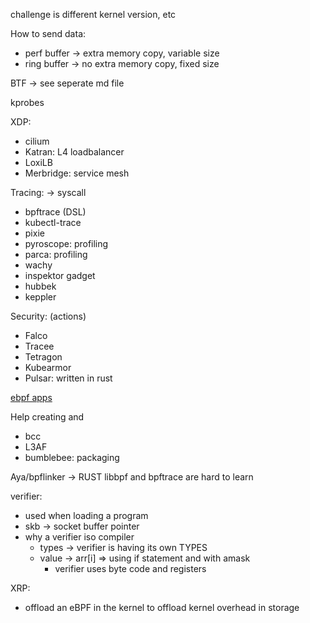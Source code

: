 
challenge is different kernel version, etc

How to send data:
- perf buffer -> extra memory copy, variable size
- ring buffer -> no extra memory copy, fixed size

BTF -> see seperate md file

kprobes

XDP:
- cilium
- Katran: L4 loadbalancer
- LoxiLB
- Merbridge: service mesh

Tracing: -> syscall
- bpftrace (DSL)
- kubectl-trace
- pixie
- pyroscope: profiling
- parca: profiling
- wachy
- inspektor gadget
- hubbek
- keppler

Security: (actions)
- Falco
- Tracee
- Tetragon
- Kubearmor
- Pulsar: written in rust

[ebpf apps](ebpf.io/applications)

Help creating and 
- bcc
- L3AF
- bumblebee: packaging

Aya/bpflinker -> RUST
libbpf and bpftrace are hard to learn

verifier:
- used when loading a program
- skb -> socket buffer pointer
- why a verifier iso compiler
  - types -> verifier is having its own TYPES
  - value -> arr[i] => using if statement and with amask
    - verifier uses byte code and registers


XRP:
- offload an eBPF in the kernel to offload kernel overhead in storage